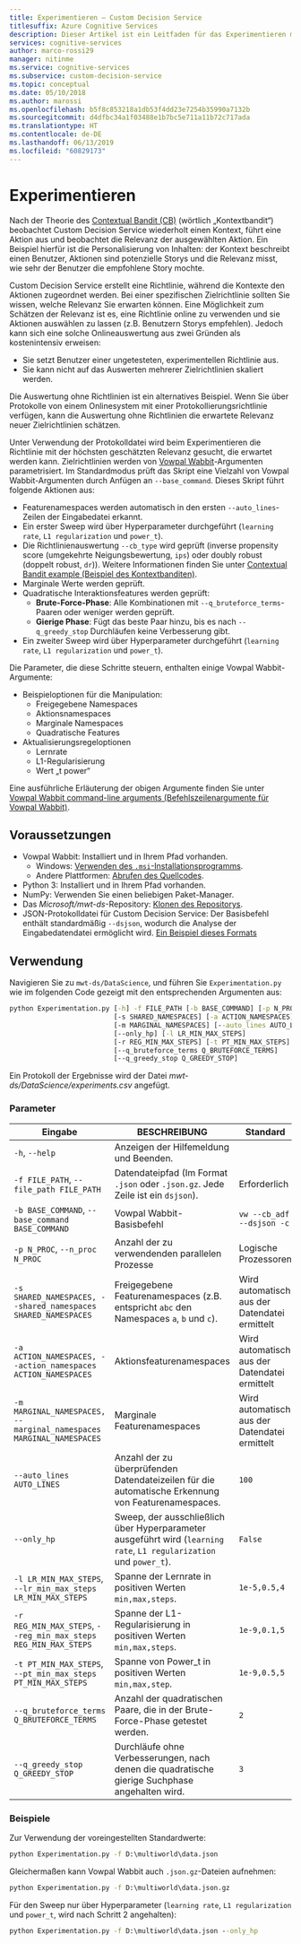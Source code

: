 ```yaml
---
title: Experimentieren – Custom Decision Service
titlesuffix: Azure Cognitive Services
description: Dieser Artikel ist ein Leitfaden für das Experimentieren mit Custom Decision Service.
services: cognitive-services
author: marco-rossi29
manager: nitinme
ms.service: cognitive-services
ms.subservice: custom-decision-service
ms.topic: conceptual
ms.date: 05/10/2018
ms.author: marossi
ms.openlocfilehash: b5f8c853218a1db53f4dd23e7254b35990a7132b
ms.sourcegitcommit: d4dfbc34a1f03488e1b7bc5e711a11b72c717ada
ms.translationtype: HT
ms.contentlocale: de-DE
ms.lasthandoff: 06/13/2019
ms.locfileid: "60829173"
---
```

# <a name="experimentation"></a>Experimentieren

Nach der Theorie des [Contextual Bandit (CB)](https://www.microsoft.com/en-us/research/blog/contextual-bandit-breakthrough-enables-deeper-personalization/) (wörtlich „Kontextbandit“) beobachtet Custom Decision Service wiederholt einen Kontext, führt eine Aktion aus und beobachtet die Relevanz der ausgewählten Aktion. Ein Beispiel hierfür ist die Personalisierung von Inhalten: der Kontext beschreibt einen Benutzer, Aktionen sind potenzielle Storys und die Relevanz misst, wie sehr der Benutzer die empfohlene Story mochte.

Custom Decision Service erstellt eine Richtlinie, während die Kontexte den Aktionen zugeordnet werden. Bei einer spezifischen Zielrichtlinie sollten Sie wissen, welche Relevanz Sie erwarten können. Eine Möglichkeit zum Schätzen der Relevanz ist es, eine Richtlinie online zu verwenden und sie Aktionen auswählen zu lassen (z.B. Benutzern Storys empfehlen). Jedoch kann sich eine solche Onlineauswertung aus zwei Gründen als kostenintensiv erweisen:

* Sie setzt Benutzer einer ungetesteten, experimentellen Richtlinie aus.
* Sie kann nicht auf das Auswerten mehrerer Zielrichtlinien skaliert werden.

Die Auswertung ohne Richtlinien ist ein alternatives Beispiel. Wenn Sie über Protokolle von einem Onlinesystem mit einer Protokollierungsrichtlinie verfügen, kann die Auswertung ohne Richtlinien die erwartete Relevanz neuer Zielrichtlinien schätzen.

Unter Verwendung der Protokolldatei wird beim Experimentieren die Richtlinie mit der höchsten geschätzten Relevanz gesucht, die erwartet werden kann. Zielrichtlinien werden von [Vowpal Wabbit](https://github.com/JohnLangford/vowpal_wabbit/wiki)-Argumenten parametrisiert. Im Standardmodus prüft das Skript eine Vielzahl von Vowpal Wabbit-Argumenten durch Anfügen an `--base_command`. Dieses Skript führt folgende Aktionen aus:

* Featurenamespaces werden automatisch in den ersten `--auto_lines`-Zeilen der Eingabedatei erkannt.
* Ein erster Sweep wird über Hyperparameter durchgeführt (`learning rate`, `L1 regularization` und `power_t`).
* Die Richtlinienauswertung `--cb_type` wird geprüft (inverse propensity score (umgekehrte Neigungsbewertung, `ips`) oder doubly robust (doppelt robust, `dr`)). Weitere Informationen finden Sie unter [Contextual Bandit example (Beispiel des Kontextbanditen)](https://github.com/JohnLangford/vowpal_wabbit/wiki/Contextual-Bandit-Example).
* Marginale Werte werden geprüft.
* Quadratische Interaktionsfeatures werden geprüft:
   * **Brute-Force-Phase**: Alle Kombinationen mit `--q_bruteforce_terms`-Paaren oder weniger werden geprüft.
   * **Gierige Phase**: Fügt das beste Paar hinzu, bis es nach `--q_greedy_stop` Durchläufen keine Verbesserung gibt.
* Ein zweiter Sweep wird über Hyperparameter durchgeführt (`learning rate`, `L1 regularization` und `power_t`).

Die Parameter, die diese Schritte steuern, enthalten einige Vowpal Wabbit-Argumente:
- Beispieloptionen für die Manipulation:
  - Freigegebene Namespaces
  - Aktionsnamespaces
  - Marginale Namespaces
  - Quadratische Features
- Aktualisierungsregeloptionen
  - Lernrate
  - L1-Regularisierung
  - Wert „t power“

Eine ausführliche Erläuterung der obigen Argumente finden Sie unter [Vowpal Wabbit command-line arguments (Befehlszeilenargumente für Vowpal Wabbit)](https://github.com/JohnLangford/vowpal_wabbit/wiki/Command-line-arguments).

## <a name="prerequisites"></a>Voraussetzungen
- Vowpal Wabbit: Installiert und in Ihrem Pfad vorhanden.
  - Windows: [Verwenden des `.msi`-Installationsprogramms](https://github.com/eisber/vowpal_wabbit/releases).
  - Andere Plattformen: [Abrufen des Quellcodes](https://github.com/JohnLangford/vowpal_wabbit/releases).
- Python 3: Installiert und in Ihrem Pfad vorhanden.
- NumPy: Verwenden Sie einen beliebigen Paket-Manager.
- Das *Microsoft/mwt-ds*-Repository: [Klonen des Repositorys](https://github.com/Microsoft/mwt-ds).
- JSON-Protokolldatei für Custom Decision Service: Der Basisbefehl enthält standardmäßig `--dsjson`, wodurch die Analyse der Eingabedatendatei ermöglicht wird. [Ein Beispiel dieses Formats](https://github.com/JohnLangford/vowpal_wabbit/blob/master/test/train-sets/decisionservice.json)

## <a name="usage"></a>Verwendung
Navigieren Sie zu `mwt-ds/DataScience`, und führen Sie `Experimentation.py` wie im folgenden Code gezeigt mit den entsprechenden Argumenten aus:

```cmd
python Experimentation.py [-h] -f FILE_PATH [-b BASE_COMMAND] [-p N_PROC]
                          [-s SHARED_NAMESPACES] [-a ACTION_NAMESPACES]
                          [-m MARGINAL_NAMESPACES] [--auto_lines AUTO_LINES]
                          [--only_hp] [-l LR_MIN_MAX_STEPS]
                          [-r REG_MIN_MAX_STEPS] [-t PT_MIN_MAX_STEPS]
                          [--q_bruteforce_terms Q_BRUTEFORCE_TERMS]
                          [--q_greedy_stop Q_GREEDY_STOP]
```

Ein Protokoll der Ergebnisse wird der Datei *mwt-ds/DataScience/experiments.csv* angefügt.

### <a name="parameters"></a>Parameter
| Eingabe | BESCHREIBUNG | Standard |
| --- | --- | --- |
| `-h`, `--help` | Anzeigen der Hilfemeldung und Beenden. | |
| `-f FILE_PATH`, `--file_path FILE_PATH` | Datendateipfad (Im Format `.json` oder `.json.gz`. Jede Zeile ist ein `dsjson`). | Erforderlich |  
| `-b BASE_COMMAND`, `--base_command BASE_COMMAND` | Vowpal Wabbit-Basisbefehl  | `vw --cb_adf --dsjson -c` |  
| `-p N_PROC`, `--n_proc N_PROC` | Anzahl der zu verwendenden parallelen Prozesse | Logische Prozessoren |  
| `-s SHARED_NAMESPACES, --shared_namespaces SHARED_NAMESPACES` | Freigegebene Featurenamespaces (z.B. entspricht `abc` den Namespaces `a`, `b` und `c`).  | Wird automatisch aus der Datendatei ermittelt |  
| `-a ACTION_NAMESPACES, --action_namespaces ACTION_NAMESPACES` | Aktionsfeaturenamespaces | Wird automatisch aus der Datendatei ermittelt |  
| `-m MARGINAL_NAMESPACES, --marginal_namespaces MARGINAL_NAMESPACES` | Marginale Featurenamespaces | Wird automatisch aus der Datendatei ermittelt |  
| `--auto_lines AUTO_LINES` | Anzahl der zu überprüfenden Datendateizeilen für die automatische Erkennung von Featurenamespaces. | `100` |  
| `--only_hp` | Sweep, der ausschließlich über Hyperparameter ausgeführt wird (`learning rate`, `L1 regularization` und `power_t`). | `False` |  
| `-l LR_MIN_MAX_STEPS`, `--lr_min_max_steps LR_MIN_MAX_STEPS` | Spanne der Lernrate in positiven Werten `min,max,steps`. | `1e-5,0.5,4` |  
| `-r REG_MIN_MAX_STEPS`, `--reg_min_max_steps REG_MIN_MAX_STEPS` | Spanne der L1-Regularisierung in positiven Werten `min,max,steps`. | `1e-9,0.1,5` |  
| `-t PT_MIN_MAX_STEPS`, `--pt_min_max_steps PT_MIN_MAX_STEPS` | Spanne von Power_t in positiven Werten `min,max,step`. | `1e-9,0.5,5` |  
| `--q_bruteforce_terms Q_BRUTEFORCE_TERMS` | Anzahl der quadratischen Paare, die in der Brute-Force-Phase getestet werden. | `2` |  
| `--q_greedy_stop Q_GREEDY_STOP` | Durchläufe ohne Verbesserungen, nach denen die quadratische gierige Suchphase angehalten wird. | `3` |  

### <a name="examples"></a>Beispiele
Zur Verwendung der voreingestellten Standardwerte:
```cmd
python Experimentation.py -f D:\multiworld\data.json
```

Gleichermaßen kann Vowpal Wabbit auch `.json.gz`-Dateien aufnehmen:
```cmd
python Experimentation.py -f D:\multiworld\data.json.gz
```

Für den Sweep nur über Hyperparameter (`learning rate`, `L1 regularization` und `power_t`, wird nach Schritt 2 angehalten):
```cmd
python Experimentation.py -f D:\multiworld\data.json --only_hp
```

